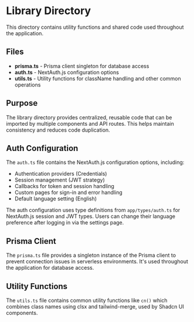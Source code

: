 # Library Directory

This directory contains utility functions and shared code used throughout the application.

## Files

- **prisma.ts** - Prisma client singleton for database access
- **auth.ts** - NextAuth.js configuration options
- **utils.ts** - Utility functions for className handling and other common operations

## Purpose

The library directory provides centralized, reusable code that can be imported by multiple components and API routes. This helps maintain consistency and reduces code duplication.

## Auth Configuration

The `auth.ts` file contains the NextAuth.js configuration options, including:

- Authentication providers (Credentials)
- Session management (JWT strategy)
- Callbacks for token and session handling
- Custom pages for sign-in and error handling
- Default language setting (English)

The auth configuration uses type definitions from `app/types/auth.ts` for NextAuth.js session and JWT types. Users can change their language preference after logging in via the settings page.

## Prisma Client

The `prisma.ts` file provides a singleton instance of the Prisma client to prevent connection issues in serverless environments. It's used throughout the application for database access.

## Utility Functions

The `utils.ts` file contains common utility functions like `cn()` which combines class names using clsx and tailwind-merge, used by Shadcn UI components.
